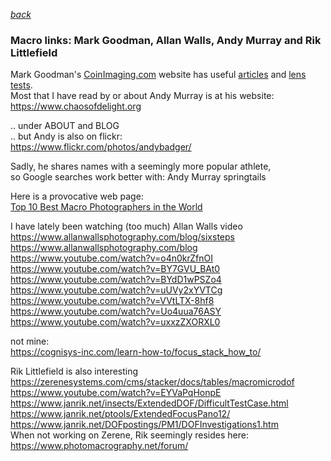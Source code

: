   *[back](index.html)* 
### Macro links:  Mark Goodman, Allan Walls, Andy Murray and Rik Littlefield  

Mark Goodman's [CoinImaging.com](https://www.coinimaging.com) website has useful [articles](https://coinimaging.com/photo_articles.html) and [lens tests](https://www.coinimaging.com/lens_tests_new.html).  
Most that I have read by or about Andy Murray is at his website:  
<https://www.chaosofdelight.org>  

.. under ABOUT and BLOG  
.. but Andy is also on flickr:  
<https://www.flickr.com/photos/andybadger/>  

Sadly, he shares names with a seemingly more popular athlete,  
so Google searches work better with:  Andy Murray springtails  

Here is a provocative web page:  
[Top 10 Best Macro Photographers in the World](https://www.topteny.com/top-10-best-macro-photographers-in-the-world)  

I have lately been watching (too much) Allan Walls video  
<https://www.allanwallsphotography.com/blog/sixsteps>  
<https://www.allanwallsphotography.com/blog>  
<https://www.youtube.com/watch?v=o4n0krZfnOI>  
<https://www.youtube.com/watch?v=BY7GVU_BAt0>  
<https://www.youtube.com/watch?v=BYdD1wPSZo4>  
<https://www.youtube.com/watch?v=uUVy2xYVTCg>  
<https://www.youtube.com/watch?v=VVtLTX-8hf8>  
<https://www.youtube.com/watch?v=Uo4uua76ASY>  
<https://www.youtube.com/watch?v=uxxzZXORXL0>  
  
not mine:  
<https://cognisys-inc.com/learn-how-to/focus_stack_how_to/>  

Rik Littlefield is also interesting  
<https://zerenesystems.com/cms/stacker/docs/tables/macromicrodof>  
<https://www.youtube.com/watch?v=EYVaPqHonpE>  
<https://www.janrik.net/insects/ExtendedDOF/DifficultTestCase.html>  
<https://www.janrik.net/ptools/ExtendedFocusPano12/>  
<https://www.janrik.net/DOFpostings/PM1/DOFInvestigations1.htm>  
When not working on Zerene, Rik seemingly resides here:  
<https://www.photomacrography.net/forum/>  
